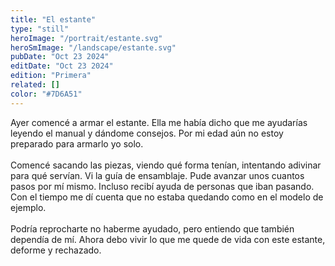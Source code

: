 ```yaml
---
title: "El estante"
type: "still"
heroImage: "/portrait/estante.svg"
heroSmImage: "/landscape/estante.svg"
pubDate: "Oct 23 2024"
editDate: "Oct 23 2024"
edition: "Primera"
related: []
color: "#7D6A51"
---
```


Ayer comencé a armar el estante. Ella me había dicho que me ayudarías leyendo el manual y dándome consejos. Por mi edad aún no estoy preparado para armarlo yo solo.
<br><br>
Comencé sacando las piezas, viendo qué forma tenían, intentando adivinar para qué servían. Vi la guía de ensamblaje. Pude avanzar unos cuantos pasos por mí mismo. Incluso recibí ayuda de personas que iban pasando. Con el tiempo me dí cuenta que no estaba quedando como en el modelo de ejemplo.
<br><br>
Podría reprocharte no haberme ayudado, pero entiendo que también dependía de mí. Ahora debo vivir lo que me quede de vida con este estante, deforme y rechazado.
